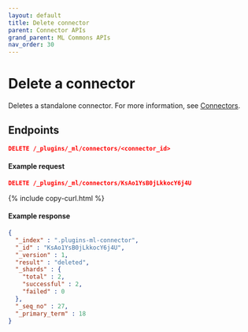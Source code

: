 ```yaml
---
layout: default
title: Delete connector
parent: Connector APIs
grand_parent: ML Commons APIs
nav_order: 30
---
```


# Delete a connector

Deletes a standalone connector. For more information, see [Connectors]({{site.url}}{{site.baseurl}}/ml-commons-plugin/remote-models/connectors/).

## Endpoints

```json
DELETE /_plugins/_ml/connectors/<connector_id>
```

#### Example request

```json
DELETE /_plugins/_ml/connectors/KsAo1YsB0jLkkocY6j4U
```
{% include copy-curl.html %}

#### Example response

```json
{
  "_index" : ".plugins-ml-connector",
  "_id" : "KsAo1YsB0jLkkocY6j4U",
  "_version" : 1,
  "result" : "deleted",
  "_shards" : {
    "total" : 2,
    "successful" : 2,
    "failed" : 0
  },
  "_seq_no" : 27,
  "_primary_term" : 18
}
```